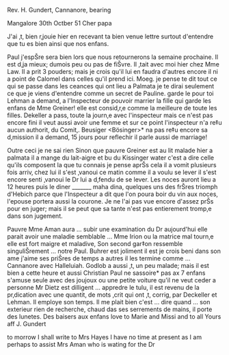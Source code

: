 Rev. H. Gundert, Cannanore, bearing

 Mangalore 30th Octber 51
Cher papa

J'ai ‚t‚ bien r‚jouie hier en recevant ta bien venue lettre surtout d'entendre que tu es bien ainsi que nos enfans.

Paul j'espŠre sera bien lors que nous retournerons la semaine prochaine. Il est d‚ja mieux; dumois peu ou pas de fiŠvre. Il ‚tait avec moi hier chez Mme Law. Il a prit 3 pouders; mais je crois qu'il lui en faudra d'autres encore il ni a point de Calomel dans celles qu'il prend ici. Moeg. je pense te dit tout ce qui se passe dans les ceances qui ont lieu a Palmata je te dirai seulement ce que je viens d'entendre comme un secret de Pauline. garde le pour toi Lehman a demand‚ a l'Inspecteur de pouvoir marrier la fille qui garde les enfans de Mme Greiner! elle est consid‚r‚e comme la meilleure de toute les filles. Dekeller a pass‚ toute la journ‚e avec l'inspecteur mais ce n'est pas encore fini il veut aussi avoir une femme et sur ce point l'inspecteur n'a re‡u aucun authorit‚ du Comit‚. Beusiger <Bösinger>* na pas re‡u encore sa d‚mission il a demand‚ 15 jours pour reflechir il parle aussi de marriage!

Outre ceci je ne sai rien Sinon que pauvre Greiner est au lit malade hier a palmata il a mange du lait-aigre et bu du Kissinger water c'est a dire celle qu'ils composent la que tu connais je pense aprŠs cela il a vomit plusieurs fois arriv‚ chez lui il s'est ‚vanoui ce matin comme il a voulu se lever il s'est encore senti ‚vanoui le Dr lui a d‚fendu de se lever. Les noces auront lieu a 12 heures puis le diner _______ maha dina, quelques uns des frŠres triomph d'Hebich parce que l'Inspecteur a dit que l'on poura boir du vin aux noces, l'epouse portera aussi la courone. Je ne l'ai pas vue encore d'assez prŠs pour en juger; mais il se peut que sa tante n'est pas entierement tromp‚e dans son jugement.

Pauvre Mme Aman aura … subir une examination du Dr aujourd'hui elle parait avoir une maladie semblable … Mme Irion ou la matrice mal tourn‚e elle est fort maigre et maladive, Son second gar‡on ressemble singuliŠrement … notre Paul. Buhrer est joliment il est je crois beni dans son ame j'aime ses priŠres de temps a autres il les termine comme … Cannanore avec Halleluiah. Godlob a aussi ‚t‚ un peu malade; mais il est bien a cette heure et aussi Christian Paul ne sassoire* pas ax 7 enfans s'amuse seule avec des joujoux ou une petite voiture qu'il ne veut ceder a personne Mr Dietz est dilligent … appredre le tulu, il est revenu de la pr‚dication avec une quantit‚ de mots ‚crit qui ont ‚t‚ corrig‚ par Deckeller et Lehman. Il employe son temps. Il me plait bien c'est … dire quand … son exterieur rien de recherche, chaud das ses serrements de mains, il porte des lunetes. 
Des baisers aux enfans love to Marie and Missi and to all
 Yours aff J. Gundert

to morrow I shall write to Mrs Hayes I have no time at present as I am perhaps to assist Mrs Aman who is wating for the Dr

